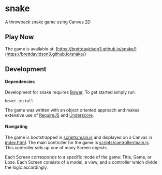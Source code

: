 # snake
A throwback snake game using Canvas 2D

## Play Now

The game is available at: [https://brettdavidson3.github.io/snake/](https://brettdavidson3.github.io/snake/)

## Development

#### Dependencies
Development for snake requires [Bower](http://bower.io/).  To get started simply run:
```
bower install
```
The game was written with an object oriented approach and makes extensive use of [RequireJS](http://requirejs.org/) and [Underscore](http://underscorejs.org/).

#### Navigating

The game is bootstrapped in [scripts/main.js](scripts/main.js) and displayed on a Canvas in [index.html](index.html).  The main controller for the game
is [scripts/controller/main.js](scripts/controller/main.js).  This controller sets up one of many Screen objects.  

Each Screen corresponds to a specific mode of the game: Title, Game, or Lose.  Each Screen 
consists of a model, a view, and a controller which divide the logic accordingly.
